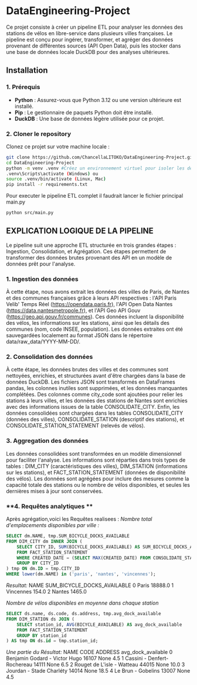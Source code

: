
# DataEngineering-Project

Ce projet consiste à créer un pipeline ETL pour analyser les données des stations de vélos en libre-service dans plusieurs villes françaises. Le pipeline est conçu pour ingérer, transformer, et agréger des données provenant de différentes sources (API Open Data), puis les stocker dans une base de données locale DuckDB pour des analyses ultérieures.

## **Installation**

### **1. Prérequis**
- **Python** : Assurez-vous que Python 3.12 ou une version ultérieure est installé.
- **Pip** : Le gestionnaire de paquets Python doit être installé.
- **DuckDB** : Une base de données légère utilisée pour ce projet.

### **2. Cloner le repository**
Clonez ce projet sur votre machine locale :

```bash
git clone https://github.com/ChancellaLITOKO/DataEngineering-Project.git
cd DataEngineering-Project
python -m venv .venv #Créez un environnement virtuel pour isoler les dépendances
.venv\Scripts\activate (Windows) ou
source .venv/bin/activate (Linux, Mac)
pip install -r requirements.txt
```
Pour executer le pipeline ETL complet il faudrait lancer le fichier principal main.py
```bash
python src/main.py
```
## **EXPLICATION LOGIQUE DE LA PIPELINE**
Le pipeline suit une approche ETL structurée en trois grandes étapes : Ingestion, Consolidation, et Agrégation. Ces étapes permettent de transformer des données brutes provenant des API en un modèle de données prêt pour l'analyse.

### **1. Ingestion des données**
À cette étape, nous avons extrait les données des villes de Paris, de Nantes et des communes françaises grâce à leurs API respectives : l'API Paris Velib' Temps Réel (https://opendata.paris.fr), l'API Open Data Nantes (https://data.nantesmetropole.fr), et l'API Geo API Gouv (https://geo.api.gouv.fr/communes). Ces données incluent la disponibilité des vélos, les informations sur les stations, ainsi que les détails des communes (nom, code INSEE, population). Les données extraites ont été sauvegardées localement au format JSON dans le répertoire data/raw_data/YYYY-MM-DD/. 

### **2. Consolidation des données**

À cette étape, les données brutes des villes et des communes sont nettoyées, enrichies, et structurées avant d'être chargées dans la base de données DuckDB. Les fichiers JSON sont transformés en DataFrames pandas, les colonnes inutiles sont supprimées, et les données manquantes complétées. Des colonnes comme city_code sont ajoutées pour relier les stations à leurs villes, et les données des stations de Nantes sont enrichies avec des informations issues de la table CONSOLIDATE_CITY. Enfin, les données consolidées sont chargées dans les tables CONSOLIDATE_CITY (données des villes), CONSOLIDATE_STATION (descriptif des stations), et CONSOLIDATE_STATION_STATEMENT (relevés de vélos).

### **3. Aggregation des données**

Les données consolidées sont transformées en un modèle dimensionnel pour faciliter l'analyse. Les informations sont réparties dans trois types de tables : DIM_CITY (caractéristiques des villes), DIM_STATION (informations sur les stations), et FACT_STATION_STATEMENT (données de disponibilité des vélos). Les données sont agrégées pour inclure des mesures comme la capacité totale des stations ou le nombre de vélos disponibles, et seules les dernières mises à jour sont conservées.

### **4. Requêtes analytiques **
Après agrégation,voici les Requêtes realisees :
*Nombre total d'emplacements disponibles par ville :*
```sql
SELECT dm.NAME, tmp.SUM_BICYCLE_DOCKS_AVAILABLE
FROM DIM_CITY dm INNER JOIN (
    SELECT CITY_ID, SUM(BICYCLE_DOCKS_AVAILABLE) AS SUM_BICYCLE_DOCKS_AVAILABLE
    FROM FACT_STATION_STATEMENT
    WHERE CREATED_DATE = (SELECT MAX(CREATED_DATE) FROM CONSOLIDATE_STATION)
    GROUP BY CITY_ID
) tmp ON dm.ID = tmp.CITY_ID
WHERE lower(dm.NAME) in ('paris', 'nantes', 'vincennes');
```
*Resultat:*
       NAME  SUM_BICYCLE_DOCKS_AVAILABLE
0      Paris                      18888.0
1  Vincennes                        154.0
2     Nantes                       1465.0

*Nombre de vélos disponibles en moyenne dans chaque station*
```sql
SELECT ds.name, ds.code, ds.address, tmp.avg_dock_available
FROM DIM_STATION ds JOIN (
    SELECT station_id, AVG(BICYCLE_AVAILABLE) AS avg_dock_available
    FROM FACT_STATION_STATEMENT
    GROUP BY station_id
) AS tmp ON ds.id = tmp.station_id;
```
*Une partie du Résultat:*
     NAME   CODE ADDRESS  avg_dock_available
0          Benjamin Godard - Victor Hugo  16107    None                 4.5
1            Cassini - Denfert-Rochereau  14111    None                 6.5
2             Rouget de L'isle - Watteau  44015    None                10.0
3               Jourdan - Stade Charléty  14014    None                18.5
4                     Le Brun - Gobelins  13007    None                 4.5








